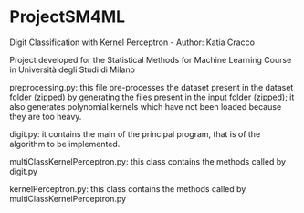 # ProjectSM4ML

Digit Classification with Kernel Perceptron - Author: Katia Cracco

Project developed for the Statistical Methods for Machine Learning Course in Università degli Studi di Milano


preprocessing.py: this file pre-processes the dataset present in the dataset folder (zipped) by generating the files present in the input folder (zipped); 
  it also generates polynomial kernels which have not been loaded because they are too heavy.
  
digit.py: it contains the main of the principal program, that is of the algorithm to be implemented.

multiClassKernelPerceptron.py: this class contains the methods called by digit.py

kernelPerceptron.py: this class contains the methods called by multiClassKernelPerceptron.py
